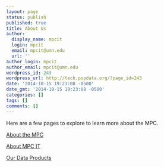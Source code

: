 ```yaml
---
layout: page
status: publish
published: true
title: About Us
author:
  display_name: mpcit
  login: mpcit
  email: mpcit@umn.edu
  url: ''
author_login: mpcit
author_email: mpcit@umn.edu
wordpress_id: 243
wordpress_url: http://tech.popdata.org/?page_id=243
date: '2014-10-15 19:23:08 -0500'
date_gmt: '2014-10-15 19:23:08 -0500'
categories: []
tags: []
comments: []
---
```

<p>Here are a few pages to explore to learn more about the MPC.</p>
<p><a title="About the MPC" href="http://tech.popdata.org/about/">About the MPC</a></p>
<p><a title="About MPC IT" href="http://tech.popdata.org/about-mpc-it/">About MPC IT</a></p>
<p><a title="Data Products" href="http://tech.popdata.org/data-products/">Our Data Products</a></p>
